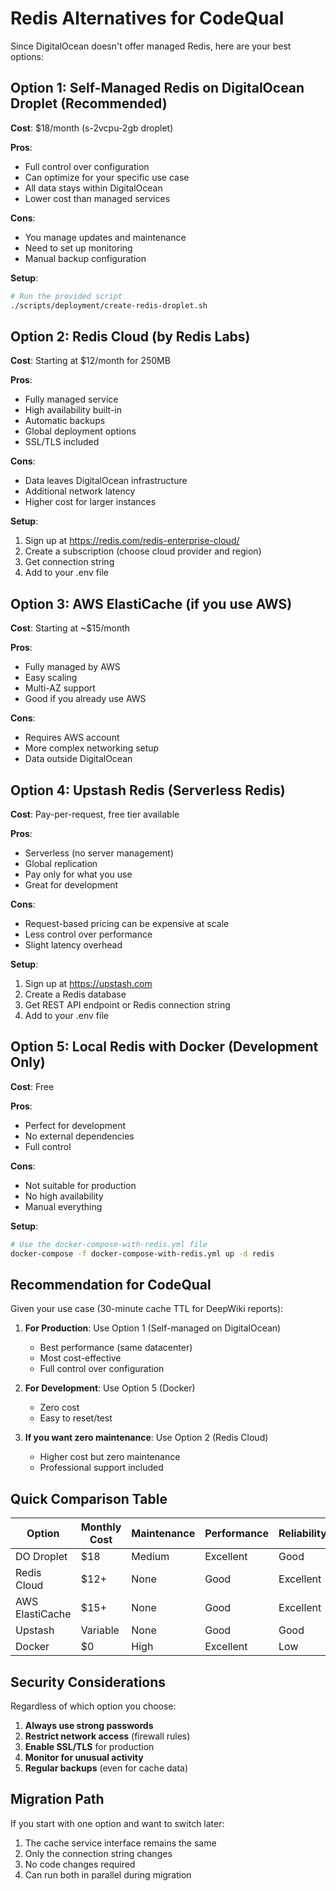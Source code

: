 # Redis Alternatives for CodeQual

Since DigitalOcean doesn't offer managed Redis, here are your best options:

## Option 1: Self-Managed Redis on DigitalOcean Droplet (Recommended)

**Cost**: $18/month (s-2vcpu-2gb droplet)

**Pros**:
- Full control over configuration
- Can optimize for your specific use case
- All data stays within DigitalOcean
- Lower cost than managed services

**Cons**:
- You manage updates and maintenance
- Need to set up monitoring
- Manual backup configuration

**Setup**:
```bash
# Run the provided script
./scripts/deployment/create-redis-droplet.sh
```

## Option 2: Redis Cloud (by Redis Labs)

**Cost**: Starting at $12/month for 250MB

**Pros**:
- Fully managed service
- High availability built-in
- Automatic backups
- Global deployment options
- SSL/TLS included

**Cons**:
- Data leaves DigitalOcean infrastructure
- Additional network latency
- Higher cost for larger instances

**Setup**:
1. Sign up at https://redis.com/redis-enterprise-cloud/
2. Create a subscription (choose cloud provider and region)
3. Get connection string
4. Add to your .env file

## Option 3: AWS ElastiCache (if you use AWS)

**Cost**: Starting at ~$15/month

**Pros**:
- Fully managed by AWS
- Easy scaling
- Multi-AZ support
- Good if you already use AWS

**Cons**:
- Requires AWS account
- More complex networking setup
- Data outside DigitalOcean

## Option 4: Upstash Redis (Serverless Redis)

**Cost**: Pay-per-request, free tier available

**Pros**:
- Serverless (no server management)
- Global replication
- Pay only for what you use
- Great for development

**Cons**:
- Request-based pricing can be expensive at scale
- Less control over performance
- Slight latency overhead

**Setup**:
1. Sign up at https://upstash.com
2. Create a Redis database
3. Get REST API endpoint or Redis connection string
4. Add to your .env file

## Option 5: Local Redis with Docker (Development Only)

**Cost**: Free

**Pros**:
- Perfect for development
- No external dependencies
- Full control

**Cons**:
- Not suitable for production
- No high availability
- Manual everything

**Setup**:
```bash
# Use the docker-compose-with-redis.yml file
docker-compose -f docker-compose-with-redis.yml up -d redis
```

## Recommendation for CodeQual

Given your use case (30-minute cache TTL for DeepWiki reports):

1. **For Production**: Use Option 1 (Self-managed on DigitalOcean)
   - Best performance (same datacenter)
   - Most cost-effective
   - Full control over configuration

2. **For Development**: Use Option 5 (Docker)
   - Zero cost
   - Easy to reset/test

3. **If you want zero maintenance**: Use Option 2 (Redis Cloud)
   - Higher cost but zero maintenance
   - Professional support included

## Quick Comparison Table

| Option | Monthly Cost | Maintenance | Performance | Reliability |
|--------|-------------|-------------|-------------|-------------|
| DO Droplet | $18 | Medium | Excellent | Good |
| Redis Cloud | $12+ | None | Good | Excellent |
| AWS ElastiCache | $15+ | None | Good | Excellent |
| Upstash | Variable | None | Good | Good |
| Docker | $0 | High | Excellent | Low |

## Security Considerations

Regardless of which option you choose:

1. **Always use strong passwords**
2. **Restrict network access** (firewall rules)
3. **Enable SSL/TLS** for production
4. **Monitor for unusual activity**
5. **Regular backups** (even for cache data)

## Migration Path

If you start with one option and want to switch later:

1. The cache service interface remains the same
2. Only the connection string changes
3. No code changes required
4. Can run both in parallel during migration